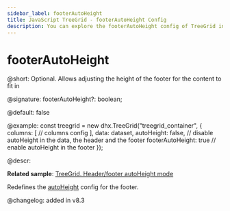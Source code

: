 ```yaml
---
sidebar_label: footerAutoHeight
title: JavaScript TreeGrid - footerAutoHeight Config 
description: You can explore the footerAutoHeight config of TreeGrid in the documentation of the DHTMLX JavaScript UI library. Browse developer guides and API reference, try out code examples and live demos, and download a free 30-day evaluation version of DHTMLX Suite.
---
```


# footerAutoHeight

@short: Optional. Allows adjusting the height of the footer for the content to fit in

@signature: footerAutoHeight?: boolean;

@default: false

@example:
const treegrid = new dhx.TreeGrid("treegrid_container", {
    columns: [
        // columns config
    ],
    data: dataset,
    autoHeight: false, // disable autoHeight in the data, the header and the footer
    footerAutoHeight: true // enable autoHeight in the footer
});

@descr: 

**Related sample**: [TreeGrid. Header/footer autoHeight mode](https://snippet.dhtmlx.com/7kgj0b4e?tag=treegrid)

Redefines the [autoHeight](treegrid/api/treegrid_autoheight_config.md) config for the footer.

@changelog: added in v8.3


